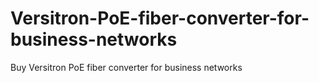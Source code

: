 # Versitron-PoE-fiber-converter-for-business-networks
Buy Versitron PoE fiber converter for business networks
